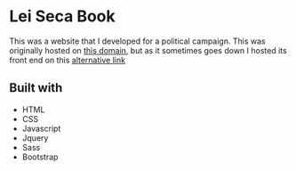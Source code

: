 # Lei Seca Book

This was a website that I developed for a political campaign. This was originally hosted on [this domain](http://leisecasalvavidas.com.br/sorteio/), but as it sometimes goes down I hosted its front end on this [alternative link](https://livro-lei-seca.netlify.app/)

## Built with

- HTML
- CSS
- Javascript
- Jquery
- Sass
- Bootstrap
